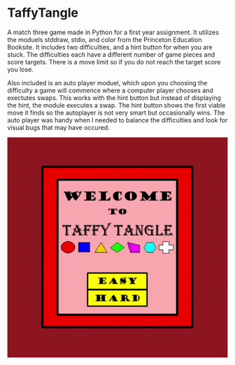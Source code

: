 # TaffyTangle
A match three game made in Python for a first year assignment. It utilizes the moduels stddraw, stdio, and color from the Princeton Education Booksite. It includes two difficulties, and a hint button for when you are stuck. The difficulties each have a different number of game pieces and score targets. There is a move limit so if you do not reach the target score you lose. 

Also included is an auto player moduel, which upon you choosing the difficulty a game will commence where a computer player chooses and exectutes swaps. This works with the hint button but instead of displaying the hint, the module executes a swap. The hint button shows the first viable move it finds so the autoplayer is not very smart but occasionally wins. The auto player was handy when I needed to balance the difficulties and look for visual bugs that may have occured.


![](demo.gif)
